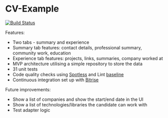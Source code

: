 # CV-Example
[![Build Status](https://app.bitrise.io/app/82f677d21b524b6e/status.svg?token=uIPpGpo1zTld0QMytdP2qw&branch=master)](https://app.bitrise.io/app/82f677d21b524b6e)

Features:
- Two tabs - summary and experience
- Summary tab features: contact details, professional summary, community work, education
- Experience tab features: projects, links, summaries, company worked at
- MVP architecture utilising a simple repository to store the data
- 31 unit tests
- Code quality checks using [Spotless](https://github.com/diffplug/spotless) and Lint [baseline](https://developer.android.com/studio/write/lint#snapshot)
- Continuous integration set up with [Bitrise](https://app.bitrise.io/app/82f677d21b524b6e#)

Future improvements:
- Show a list of companies and show the start/end date in the UI
- Show a list of technologies/libraries the candidate can work with
- Test adapter logic